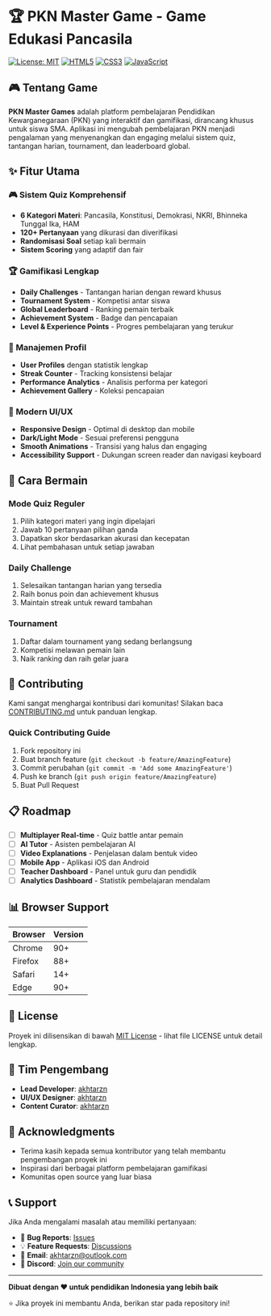 # 🏆 PKN Master Game - Game Edukasi Pancasila

[![License: MIT](https://img.shields.io/badge/License-MIT-yellow.svg)](https://opensource.org/licenses/MIT)
[![HTML5](https://img.shields.io/badge/HTML5-E34F26?style=flat&logo=html5&logoColor=white)](https://developer.mozilla.org/en-US/docs/Web/HTML)
[![CSS3](https://img.shields.io/badge/CSS3-1572B6?style=flat&logo=css3&logoColor=white)](https://developer.mozilla.org/en-US/docs/Web/CSS)
[![JavaScript](https://img.shields.io/badge/JavaScript-F7DF1E?style=flat&logo=javascript&logoColor=black)](https://developer.mozilla.org/en-US/docs/Web/JavaScript)

## 🎮 Tentang Game

**PKN Master Games** adalah platform pembelajaran Pendidikan Kewarganegaraan (PKN) yang interaktif dan gamifikasi, dirancang khusus untuk siswa SMA. Aplikasi ini mengubah pembelajaran PKN menjadi pengalaman yang menyenangkan dan engaging melalui sistem quiz, tantangan harian, tournament, dan leaderboard global.

## ✨ Fitur Utama

### 🎮 Sistem Quiz Komprehensif
- **6 Kategori Materi**: Pancasila, Konstitusi, Demokrasi, NKRI, Bhinneka Tunggal Ika, HAM
- **120+ Pertanyaan** yang dikurasi dan diverifikasi
- **Randomisasi Soal** setiap kali bermain
- **Sistem Scoring** yang adaptif dan fair

### 🏆 Gamifikasi Lengkap
- **Daily Challenges** - Tantangan harian dengan reward khusus
- **Tournament System** - Kompetisi antar siswa
- **Global Leaderboard** - Ranking pemain terbaik
- **Achievement System** - Badge dan pencapaian
- **Level & Experience Points** - Progres pembelajaran yang terukur

### 👤 Manajemen Profil
- **User Profiles** dengan statistik lengkap
- **Streak Counter** - Tracking konsistensi belajar
- **Performance Analytics** - Analisis performa per kategori
- **Achievement Gallery** - Koleksi pencapaian

### 📱 Modern UI/UX
- **Responsive Design** - Optimal di desktop dan mobile
- **Dark/Light Mode** - Sesuai preferensi pengguna
- **Smooth Animations** - Transisi yang halus dan engaging
- **Accessibility Support** - Dukungan screen reader dan navigasi keyboard

## 🎯 Cara Bermain

### Mode Quiz Reguler
1. Pilih kategori materi yang ingin dipelajari
2. Jawab 10 pertanyaan pilihan ganda
3. Dapatkan skor berdasarkan akurasi dan kecepatan
4. Lihat pembahasan untuk setiap jawaban

### Daily Challenge
1. Selesaikan tantangan harian yang tersedia
2. Raih bonus poin dan achievement khusus
3. Maintain streak untuk reward tambahan

### Tournament
1. Daftar dalam tournament yang sedang berlangsung
2. Kompetisi melawan pemain lain
3. Naik ranking dan raih gelar juara

## 🤝 Contributing

Kami sangat menghargai kontribusi dari komunitas! Silakan baca [CONTRIBUTING.md](CONTRIBUTING.md) untuk panduan lengkap.

### Quick Contributing Guide
1. Fork repository ini
2. Buat branch feature (`git checkout -b feature/AmazingFeature`)
3. Commit perubahan (`git commit -m 'Add some AmazingFeature'`)
4. Push ke branch (`git push origin feature/AmazingFeature`)
5. Buat Pull Request

## 📋 Roadmap

- [ ] **Multiplayer Real-time** - Quiz battle antar pemain
- [ ] **AI Tutor** - Asisten pembelajaran AI
- [ ] **Video Explanations** - Penjelasan dalam bentuk video
- [ ] **Mobile App** - Aplikasi iOS dan Android
- [ ] **Teacher Dashboard** - Panel untuk guru dan pendidik
- [ ] **Analytics Dashboard** - Statistik pembelajaran mendalam

## 📊 Browser Support

| Browser | Version |
|---------|---------|
| Chrome  | 90+     |
| Firefox | 88+     |
| Safari  | 14+     |
| Edge    | 90+     |

## 📄 License

Proyek ini dilisensikan di bawah [MIT License](LICENSE) - lihat file LICENSE untuk detail lengkap.

## 👥 Tim Pengembang

- **Lead Developer**: [akhtarzn](https://github.com/akhtarzn)
- **UI/UX Designer**: [akhtarzn](https://github.com/akhtarzn)
- **Content Curator**: [akhtarzn](https://github.com/akhtarzn)

## 🙏 Acknowledgments

- Terima kasih kepada semua kontributor yang telah membantu pengembangan proyek ini
- Inspirasi dari berbagai platform pembelajaran gamifikasi
- Komunitas open source yang luar biasa

## 📞 Support

Jika Anda mengalami masalah atau memiliki pertanyaan:

- 🐛 **Bug Reports**: [Issues](https://github.com/akhtarzn/pknmastergame/issues)
- 💡 **Feature Requests**: [Discussions](https://github.com/akhtarzn/pknmastergame/discussions)
- 📧 **Email**: akhtarzn@outlook.com
- 💬 **Discord**: [Join our community](https://discord.gg/pknmastergame)

---

**Dibuat dengan ❤️ untuk pendidikan Indonesia yang lebih baik**

⭐ Jika proyek ini membantu Anda, berikan star pada repository ini!
